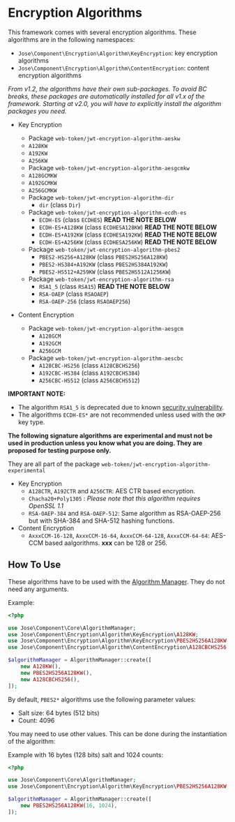 # Encryption Algorithms

This framework comes with several encryption algorithms. These algorithms are in the following namespaces:

* `Jose\Component\Encryption\Algorithm\KeyEncryption`: key encryption algorithms
* `Jose\Component\Encryption\Algorithm\ContentEncryption`: content encryption algorithms

 _From v1.2, the algorithms have their own sub-packages. To avoid BC breaks, these packages are automatically installed for all v1.x of the framework. Starting at v2.0, you will have to explicitly install the algorithm packages you need._

* Key Encryption
  *  Package `web-token/jwt-encryption-algorithm-aeskw`
    * `A128KW`
    * `A192KW`
    * `A256KW`
  *  Package `web-token/jwt-encryption-algorithm-aesgcmkw`
    * `A128GCMKW`
    * `A192GCMKW`
    * `A256GCMKW`
  * Package `web-token/jwt-encryption-algorithm-dir`
    * `dir` \(class `Dir`\)
  * Package `web-token/jwt-encryption-algorithm-ecdh-es`
    * `ECDH-ES` \(class `ECDHES`\) **READ THE NOTE BELOW**
    * `ECDH-ES+A128KW` \(class `ECDHESA128KW`\) **READ THE NOTE BELOW**
    * `ECDH-ES+A192KW` \(class `ECDHESA192KW`\) **READ THE NOTE BELOW**
    * `ECDH-ES+A256KW` \(class `ECDHESA256KW`\) **READ THE NOTE BELOW**
  * Package `web-token/jwt-encryption-algorithm-pbes2`
    * `PBES2-HS256+A128KW` \(class `PBES2HS256A128KW`\)
    * `PBES2-HS384+A192KW` \(class `PBES2HS384A192KW`\)
    * `PBES2-HS512+A259KW` \(class `PBES2HS512A1256KW`\)
  * Package `web-token/jwt-encryption-algorithm-rsa`
    * `RSA1_5` \(class `RSA15`\) **READ THE NOTE BELOW**
    * `RSA-OAEP` \(class `RSAOAEP`\)
    * `RSA-OAEP-256` \(class `RSAOAEP256`\)



* Content Encryption
  * Package `web-token/jwt-encryption-algorithm-aesgcm`
    * `A128GCM`
    * `A192GCM`
    * `A256GCM`
  * Package `web-token/jwt-encryption-algorithm-aescbc`
    * `A128CBC-HS256` \(class `A128CBCHS256`\)
    * `A192CBC-HS384` \(class `A192CBCHS384`\)
    * `A256CBC-HS512` \(class `A256CBCHS512`\)

**IMPORTANT NOTE:**

* The algorithm `RSA1_5` is deprecated due to known [security vulnerability](https://en.wikipedia.org/wiki/Adaptive_chosen-ciphertext_attack).
* The algorithms `ECDH-ES*` are not recommended unless used with the `OKP` key type.

**The following signature algorithms are experimental and must not be used in production unless you know what you are doing. They are proposed for testing purpose only.**

They are all part of the package `web-token/jwt-encryption-algorithm-experimental`

* Key Encryption
  * `A128CTR`, `A192CTR` and `A256CTR`: AES CTR based encryption.
  * `Chacha20+Poly1305` : _Please note that this algorithm requires OpenSSL 1.1_
  * `RSA-OAEP-384` and `RSA-OAEP-512`: Same algorithm as RSA-OAEP-256 but with SHA-384 and SHA-512 hashing functions.
* Content Encryption
  * `AxxxCCM-16-128`, `AxxxCCM-16-64`, `AxxxCCM-64-128`, `AxxxCCM-64-64`: AES-CCM based aalgorithms. **xxx** can be 128 or 256.

## How To Use

These algorithms have to be used with the [Algorithm Manager](../algorithm-management-jwa.md). They do not need any arguments.

Example:

```php
<?php

use Jose\Component\Core\AlgorithmManager;
use Jose\Component\Encryption\Algorithm\KeyEncryption\A128KW;
use Jose\Component\Encryption\Algorithm\KeyEncryption\PBES2HS256A128KW;
use Jose\Component\Encryption\Algorithm\ContentEncryption\A128CBCHS256;

$algorithmManager = AlgorithmManager::create([
    new A128KW(),
    new PBES2HS256A128KW(),
    new A128CBCHS256(),
]);
```

By default, `PBES2*` algorithms use the following parameter values:

* Salt size: 64 bytes \(512 bits\)
* Count: 4096 

You may need to use other values. This can be done during the instantiation of the algorithm:

Example with 16 bytes \(128 bits\) salt and 1024 counts:

```php
<?php

use Jose\Component\Core\AlgorithmManager;
use Jose\Component\Encryption\Algorithm\KeyEncryption\PBES2HS256A128KW;

$algorithmManager = AlgorithmManager::create([
    new PBES2HS256A128KW(16, 1024),
]);
```

